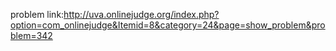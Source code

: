 problem link:http://uva.onlinejudge.org/index.php?option=com_onlinejudge&Itemid=8&category=24&page=show_problem&problem=342